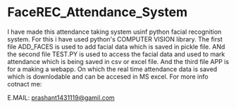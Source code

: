# FaceREC_Attendance_System

I have made this attendance taking system usinf python facial recognition system. For this i have used python's COMPUTER VISION library. The first file ADD_FACES is used to add facial data which is saved in 
pickle file. ANd the second file TEST.PY is used to access the facial data and used to mark attendance which is being saved in csv or excel file. And the third file APP is for a making a webapp. On which
the real time attendance data is saved which is downlodable and can be accesed in MS excel.
For more info cotnact me:

E.MAIL: prashant1431119@gamil.com 
